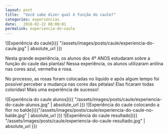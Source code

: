 ```yaml
---
layout: post
title:  "Você sabe dizer qual é função do caule?"
categories: experiencias
date:   2018-02-22 08:00:01
permalink: experiencia-do-caule
---
```


![Experiência do caule]({{ "/assets/images/posts/caule/experiencia-do-caule.jpg" | absolute_url }})

Nesta grande experiência, os alunos dos 4º ANOS estudaram sobre a função do caule das plantas! Nessa experiência, os alunos utilizaram anilina nas cores azul, vermelha e roxa.

No processo, as rosas foram colocadas no líquido e após algum tempo foi possível perceber a mudança nas cores das pétalas! Elas ficaram todas coloridas! Mais uma experiência de sucesso!

![Experiência do caule alunos]({{ "/assets/images/posts/caule/experiencia-do-caule-alunos.jpg" | absolute_url }})
![Experiência do caule colocando a flor no balde]({{"/assets/images/posts/caule/experiencia-do-caule-no-balde.jpg" | absolute_url }})
![Experiência do caule resultado]({{ "/assets/images/posts/caule/experiencia-do-caule-resultado.jpg" | absolute_url }})
